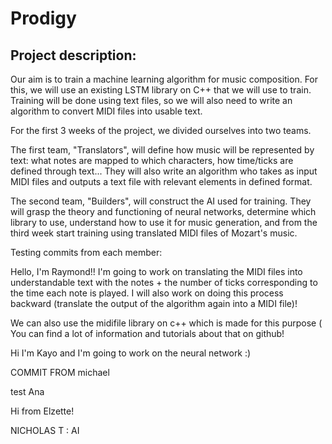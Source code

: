 # Prodigy 

## Project description:

Our aim is to train a machine learning algorithm for music composition. For this, we will use an existing LSTM library on C++ that we will use to train. Training will be done using text files, so we will also need to write an algorithm to convert MIDI files into usable text.

For the first 3 weeks of the project, we divided ourselves into two teams. 

The first team, "Translators", will define how music will be represented by text: what notes are mapped to which characters, how time/ticks are defined through text... They will also write an algorithm who takes as input MIDI files and outputs a text file with relevant elements in defined format.

The second team, "Builders", will construct the AI used for training. They will grasp the theory and functioning of neural networks, determine which library to use, understand how to use it for music generation, and from the third week start training using translated MIDI files of Mozart's music.

Testing commits from each member:

Hello, I'm Raymond!! I'm going to work on translating the MIDI files into understandable text with the notes + the number of ticks corresponding to the time each note is played. I will also work on doing this process backward (translate the output of the algorithm again into a MIDI file)!

We can also use the midifile library on c++ which is made for this purpose ( You can find a lot of information and tutorials about that on github!

Hi I'm Kayo and I'm going to work on the neural network :)

COMMIT FROM michael



test Ana

Hi from Elzette!


NICHOLAS T : AI

